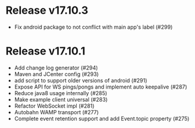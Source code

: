 # Release v17.10.3

  * Fix android package to not conflict with main app's label (#299)


# Release v17.10.1

  * Add change log generator (#294)
  * Maven and JCenter config (#293)
  * add script to support older versions of android (#291)
  * Expose API for WS pings/pongs and implement auto keepalive (#287)
  * Reduce java8 usage internally (#285)
  * Make example client universal (#283)
  * Refactor WebSocket impl (#281)
  * Autobahn WAMP transport (#277)
  * Complete event retention support and add Event.topic property (#275)


